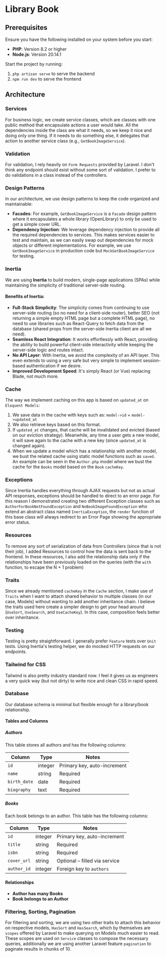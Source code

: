 # Library Book

## Prerequisites

Ensure you have the following installed on your system before you start:

-   **PHP**: Version 8.2 or higher
-   **Node.js**: Version 20.14.1

Start the project by running:

1. `php artisan serve` to serve the backend
2. `npm run dev` to serve the frontend

## Architecture

### Services

For business logic, we create service classes, which are classes with one public method that encapsulate actions a user would take. All the dependencies inside the class are what it needs, so we keep it nice and doing only one thing. If it needs to do something else, it delegates that action to another service class (e.g., `GetBookImageService`).

### Validation

For validation, I rely heavily on `Form Requests` provided by Laravel. I don't think any endpoint should exist without some sort of validation. I prefer to do validations in a class instead of the controllers.

### Design Patterns

In our architecture, we use design patterns to keep the code organized and maintainable:

-   **Facades**: For example, `GetBookImageService` is a `Facade` design pattern where it encapsulates a whole library (OpenLibrary) to only be used to get a simple cover URL.
-   **Dependency Injection**: We leverage dependency injection to provide all the required dependencies to services. This makes services easier to test and maintain, as we can easily swap out dependencies for mock objects or different implementations. For example, we use `GetBookImageService` in production code but `MockGetBookImageService` for testing.

### Inertia

We are using **Inertia** to build modern, single-page applications (SPAs) while maintaining the simplicity of traditional server-side routing.

#### Benefits of Inertia:

-   **Full-Stack Simplicity**: The simplicity comes from continuing to use server-side routing (so no need for a client-side router), better SEO (not returning a simple empty HTML page but a complete HTML page), no need to use libraries such as React-Query to fetch data from the database (shared props from the server-side Inertia client are all we need).
-   **Seamless React Integration**: It works effortlessly with React, providing the ability to build powerful client-side interactivity while keeping the server-side logic and routes intact.
-   **No API Layer**: With Inertia, we avoid the complexity of an API layer. This even extends to using a very safe but very simple to implement session-based authentication if we desire.
-   **Improved Development Speed**: It's simply React (or Vue) replacing Blade, not much more.

### Cache

The way we implement caching on this app is based on `updated_at` on `Eloquent Models`:

1. We save data in the cache with keys such as: `model->id` + `model->updated_at`
2. We also retrieve keys based on this format.
3. If `updated_at` changes, that cache will be invalidated and evicted (based on our eviction strategy). Meanwhile, any time a user gets a new model, it will save again to the cache with a new key (since `updated_at` is changed again).
4. When we update a model which has a relationship with another model, we bust the related cache using static model functions such as `saved`. An example can be seen in the `Author.php` model where we bust the cache for the `Books` model based on the `Book` `cacheKey`.

### Exceptions

Since Inertia handles everything through AJAX requests but not as actual API responses, exceptions should be handled to direct to an error page. For this reason I demonstrated creating two different Exception classes such as `AuthorForBookNotFoundException` and `NoBookImageFoundException` who extend an abstract class named `InertiaException`, the `render` function of this base class will always redirect to an Error Page showing the appropriate error status.

### Resources

To remove any sort of serialization of data from Controllers (since that is not their job), I added Resources to control how the data is sent back to the frontend. In these resources, I also add the relationship data only if the relationships have been previously loaded on the queries (with the `with` function, to escape the N + 1 problem)

### Traits

Since we already mentioned `cacheKey` in the `Cache` section, I make use of `Traits` when I want to attach shared behavior to multiple classes (in our case, Models) without wanting to add another inheritance chain. I believe the traits used here create a simpler design to get your head around (`UseSort`, `UseSearch`, and `UseCacheKey`). In this case, composition feels better over inheritance.

### Testing

Testing is pretty straightforward. I generally prefer `Feature` tests over `Unit` tests. Using Inertia's testing helper, we do mocked HTTP requests on our endpoints.

### Tailwind for CSS

Tailwind is also pretty industry standard now. I feel it gives us as engineers a very quick way (but not dirty) to write nice and clean CSS in rapid speed.

### Database

Our database schema is minimal but flexible enough for a library/book relationship.

#### Tables and Columns

##### Authors

This table stores all authors and has the following columns:

| Column       | Type    | Notes                       |
| ------------ | ------- | --------------------------- |
| `id`         | integer | Primary key, auto-increment |
| `name`       | string  | Required                    |
| `birth_date` | date    | Required                    |
| `biography`  | text    | Required                    |

##### Books

Each book belongs to an author. This table has the following columns:

| Column      | Type    | Notes                         |
| ----------- | ------- | ----------------------------- |
| `id`        | integer | Primary key, auto-increment   |
| `title`     | string  | Required                      |
| `isbn`      | string  | Required                      |
| `cover_url` | string  | Optional – filled via service |
| `author_id` | integer | Foreign key to `authors`      |

#### Relationships

-   **Author has many Books**
-   **Book belongs to an Author**

### Filtering, Sorting, Pagination

For filtering and sorting, we are using two other traits to attach this behavior on respective models, `HasSort` and `HasSearch`, which by themselves are `scopes` offered by Laravel to make querying on Models much easier to read. These scopes are used on `Service` classes to compose the necessary queries, additionally we are using another Laravel feature `pagination` to paginate results in chunks of 10.
